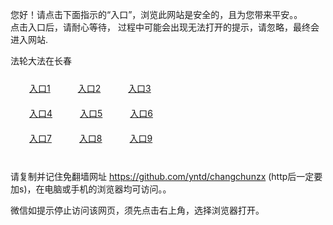 您好！请点击下面指示的“入口”，浏览此网站是安全的，且为您带来平安。。 <br/>
点击入口后，请耐心等待， 过程中可能会出现无法打开的提示，请忽略，最终会进入网站. </br>

法轮大法在长春<br/>
<div style="padding:10px"><a style="margin:20px" target="_blank" href="https://dyszjfgh6d9ox.cloudfront.net/2Qpsp?xgxabod" id="ccLink1" rel="nofollow">入口1</a> <a target="_blank" style="margin:20px" href="https://ddntlklamw9ln.cloudfront.net/2Qpsp?akaahbdk" id="ccLink2" rel="nofollow">入口2</a> <a style="margin:20px" target="_blank" href="https://d10jq5xxyyfdhf.cloudfront.net/2Qpsp?eplraeoa" id="ccLink3" rel="nofollow">入口3</a></div>

<div style="padding:10px" ><a style="margin:20px" target="_blank" href="https://dyszjfgh6d9ox.cloudfront.net/2Qpsp?xgxabod" id="ccLink4" rel="nofollow">入口4</a> <a style="margin:20px" href="https://ddntlklamw9ln.cloudfront.net/2Qpsp?akaahbdk" target="_blank" id="ccLink5" rel="nofollow">入口5</a> <a style="margin:20px" href="https://d10jq5xxyyfdhf.cloudfront.net/2Qpsp?eplraeoa" target="_blank" id="ccLink6" rel="nofollow">入口6</a></div>

<div style="padding:10px"><a style="margin:20px" target="_blank" href="https://dyszjfgh6d9ox.cloudfront.net/2Qpsp?xgxabod" id="ccLink7" rel="nofollow">入口7</a> <a style="margin:20px" href="https://ddntlklamw9ln.cloudfront.net/2Qpsp?akaahbdk" target="_blank" id="ccLink8" rel="nofollow">入口8</a> <a style="margin:20px" target="_blank" href="https://d10jq5xxyyfdhf.cloudfront.net/2Qpsp?eplraeoa" id="ccLink9" rel="nofollow">入口9</a></div>

<br/>



请复制并记住免翻墙网址 https://github.com/yntd/changchunzx (http后一定要加s)，在电脑或手机的浏览器均可访问。。<br/>

微信如提示停止访问该网页，须先点击右上角，选择浏览器打开。
